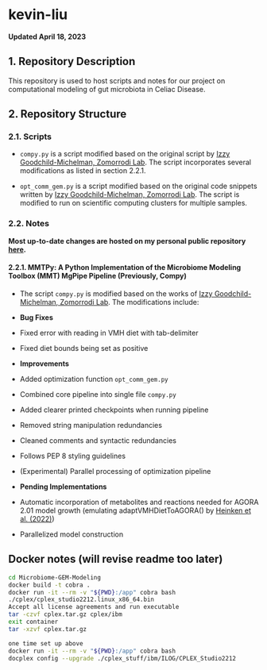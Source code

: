 # kevin-liu

**Updated April 18, 2023**

## 1. Repository Description

This repository is used to host scripts and notes for our project on computational modeling of gut microbiota in Celiac Disease.

## 2. Repository Structure

### 2.1. Scripts

* ```compy.py``` is a script modified based on the original script by [Izzy Goodchild-Michelman, Zomorrodi Lab](https://github.com/zomorrodilab/izzy-gm). The script incorporates several modifications as listed in section 2.2.1.

* ```opt_comm_gem.py``` is a script modified based on the original code snippets written by [Izzy Goodchild-Michelman, Zomorrodi Lab](https://github.com/zomorrodilab/izzy-gm). The script is modified to run on scientific computing clusters for multiple samples.

### 2.2. Notes

**Most up-to-date changes are hosted on my personal public repository [here](https://github.com/kevinliu-bmb/ComPy_rev).**

#### 2.2.1. MMTPy: A Python Implementation of the Microbiome Modeling Toolbox (MMT) MgPipe Pipeline (Previously, Compy)

* The script ```compy.py``` is modified based on the works of [Izzy Goodchild-Michelman, Zomorrodi Lab](https://github.com/zomorrodilab/izzy-gm). The modifications include:

* __Bug Fixes__
* Fixed error with reading in VMH diet with tab-delimiter
* Fixed diet bounds being set as positive

* __Improvements__
* Added optimization function ```opt_comm_gem.py```
* Combined core pipeline into single file ```compy.py```
* Added clearer printed checkpoints when running pipeline
* Removed string manipulation redundancies
* Cleaned comments and syntactic redundancies
* Follows PEP 8 styling guidelines
* (Experimental) Parallel processing of optimization pipeline

* __Pending Implementations__
* Automatic incorporation of metabolites and reactions needed for AGORA 2.01 model growth (emulating adaptVMHDietToAGORA() by [Heinken et al. (2022)](https://pubmed.ncbi.nlm.nih.gov/35157025/)) 
* Parallelized model construction


## Docker notes (will revise readme too later)
```bash
cd Microbiome-GEM-Modeling
docker build -t cobra .
docker run -it --rm -v "${PWD}:/app" cobra bash
./cplex/cplex_studio2212.linux_x86_64.bin
Accept all license agreements and run executable
tar -czvf cplex.tar.gz cplex/ibm
exit container
tar -xzvf cplex.tar.gz

one time set up above
docker run -it --rm -v "${PWD}:/app" cobra bash
docplex config --upgrade ./cplex_stuff/ibm/ILOG/CPLEX_Studio2212

